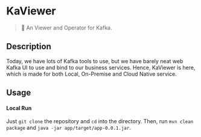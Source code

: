 # KaViewer

> :incoming_envelope: An Viewer and Operator for Kafka.

## Description
Today, we have lots of Kafka tools to use, but we have barely neat web Kafka UI to use and bind to our business services.
Hence, KaViewer is here, which is made for both Local, On-Premise and Cloud Native service.

## Usage
#### Local Run
Just `git clone` the repository and `cd` into the directory.
Then, run `mvn clean package` and `java -jar app/target/app-0.0.1.jar`.



